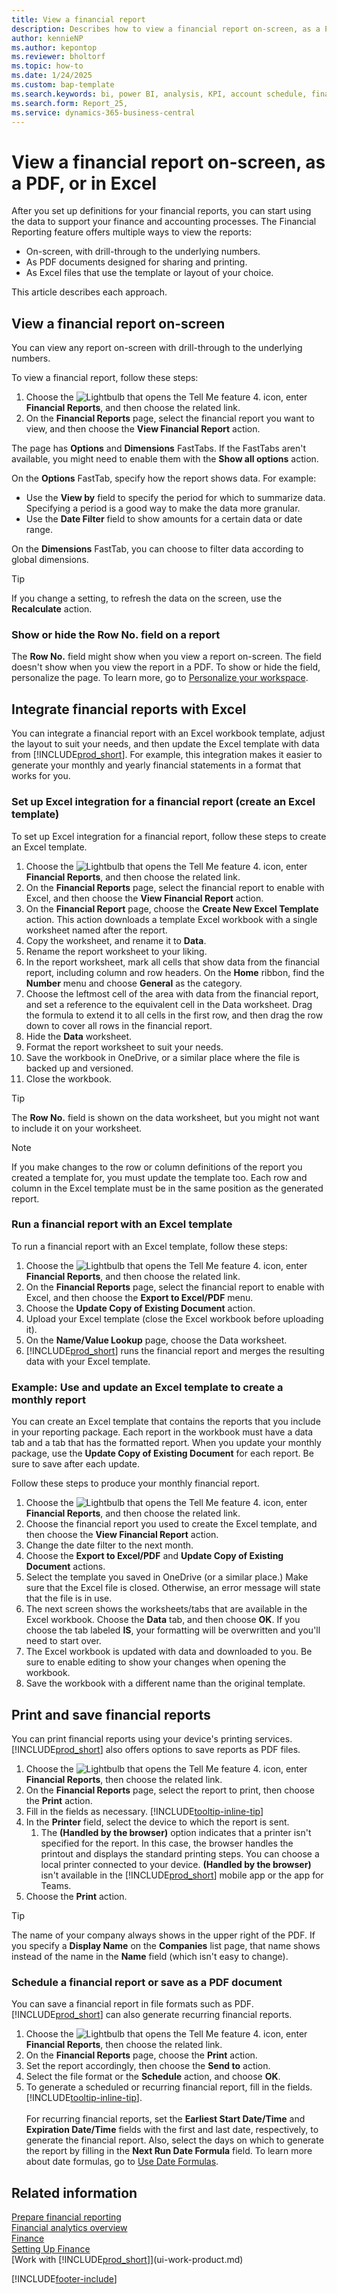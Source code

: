 ```yaml
---
title: View a financial report
description: Describes how to view a financial report on-screen, as a PDF, or in Excel.
author: kennieNP
ms.author: kepontop
ms.reviewer: bholtorf
ms.topic: how-to
ms.date: 1/24/2025
ms.custom: bap-template
ms.search.keywords: bi, power BI, analysis, KPI, account schedule, financial report
ms.search.form: Report_25, 
ms.service: dynamics-365-business-central
---
```


# View a financial report on-screen, as a PDF, or in Excel

After you set up definitions for your financial reports, you can start using the data to support your finance and accounting processes. The Financial Reporting feature offers multiple ways to view the reports:

- On-screen, with drill-through to the underlying numbers.
- As PDF documents designed for sharing and printing.
- As Excel files that use the template or layout of your choice.

This article describes each approach.

## View a financial report on-screen

You can view any report on-screen with drill-through to the underlying numbers.

To view a financial report, follow these steps:

1. Choose the ![Lightbulb that opens the Tell Me feature 4.](media/ui-search/search_small.png "Tell me what you want to do") icon, enter **Financial Reports**, and then choose the related link.
1. On the **Financial Reports** page, select the financial report you want to view, and then choose the **View Financial Report** action.

The page has **Options** and **Dimensions** FastTabs. If the FastTabs aren't available, you might need to enable them with the **Show all options** action.

On the **Options** FastTab, specify how the report shows data. For example:

- Use the **View by** field to specify the period for which to summarize data. Specifying a period is a good way to make the data more granular.
- Use the **Date Filter** field to show amounts for a certain data or date range.

<!-- uncomment for 2025w1
- The **Show All Lines** toggle specifies whether the page should display all lines, or exclude empty lines. This option is only available in 2025 release wave 1 and later.
- The **** field allows you to define how you want negative numbers to be formatted 
-->

On the **Dimensions** FastTab, you can choose to filter data according to global dimensions.

> [!TIP]
> If you change a setting, to refresh the data on the screen, use the **Recalculate** action.

### Show or hide the Row No. field on a report

The **Row No.** field might show when you view a report on-screen. The field doesn't show when you view the report in a PDF. To show or hide the field, personalize the page. To learn more, go to [Personalize your workspace](ui-personalization-user.md).

## Integrate financial reports with Excel

You can integrate a financial report with an Excel workbook template, adjust the layout to suit your needs, and then update the Excel template with data from [!INCLUDE[prod_short](includes/prod_short.md)]. For example, this integration makes it easier to generate your monthly and yearly financial statements in a format that works for you.

### Set up Excel integration for a financial report (create an Excel template)

To set up Excel integration for a financial report, follow these steps to create an Excel template.

1. Choose the ![Lightbulb that opens the Tell Me feature 4.](media/ui-search/search_small.png "Tell me what you want to do") icon, enter **Financial Reports**, and then choose the related link.
1. On the **Financial Reports** page, select the financial report to enable with Excel, and then choose the **View Financial Report** action.
1. On the **Financial Report** page, choose the **Create New Excel Template** action. This action downloads a template Excel workbook with a single worksheet named after the report.
1. Copy the worksheet, and rename it to **Data**.
1. Rename the report worksheet to your liking.
1. In the report worksheet, mark all cells that show data from the financial report, including column and row headers. On the **Home** ribbon, find the **Number** menu and choose **General** as the category.
1. Choose the leftmost cell of the area with data from the financial report, and set a reference to the equivalent cell in the Data worksheet. Drag the formula to extend it to all cells in the first row, and then drag the row down to cover all rows in the financial report.
1. Hide the **Data** worksheet.
1. Format the report worksheet to suit your needs.
1. Save the workbook in OneDrive, or a similar place where the file is backed up and versioned.
1. Close the workbook.

> [!TIP]
> The **Row No.** field is shown on the data worksheet, but you might not want to include it on your worksheet.

> [!NOTE]
> If you make changes to the row or column definitions of the report you created a template for, you must update the template too. Each row and column in the Excel template must be in the same position as the generated report.

### Run a financial report with an Excel template

To run a financial report with an Excel template, follow these steps:

1. Choose the ![Lightbulb that opens the Tell Me feature 4.](media/ui-search/search_small.png "Tell me what you want to do") icon, enter **Financial Reports**, and then choose the related link.
1. On the **Financial Reports** page, select the financial report to enable with Excel, and then choose the **Export to Excel/PDF** menu.
1. Choose the **Update Copy of Existing Document** action.
1. Upload your Excel template (close the Excel workbook before uploading it).
1. On the **Name/Value Lookup** page, choose the Data worksheet.
1. [!INCLUDE[prod_short](includes/prod_short.md)] runs the financial report and merges the resulting data with your Excel template.

### Example: Use and update an Excel template to create a monthly report

You can create an Excel template that contains the reports that you include in your reporting package. Each report in the workbook must have a data tab and a tab that has the formatted report. When you update your monthly package, use the **Update Copy of Existing Document** for each report. Be sure to save after each update.

Follow these steps to produce your monthly financial report.

1. Choose the ![Lightbulb that opens the Tell Me feature 4.](media/ui-search/search_small.png "Tell me what you want to do") icon, enter **Financial Reports**, and then choose the related link.
1. Choose the financial report you used to create the Excel template, and then choose the **View Financial Report** action.
1. Change the date filter to the next month.
1. Choose the **Export to Excel/PDF** and **Update Copy of Existing Document** actions.
1. Select the template you saved in OneDrive (or a similar place.) Make sure that the Excel file is closed. Otherwise, an error message will state that the file is in use.
1. The next screen shows the worksheets/tabs that are available in the Excel workbook. Choose the **Data** tab, and then choose **OK**. If you choose the tab labeled **IS**, your formatting will be overwritten and you'll need to start over.
1. The Excel workbook is updated with data and downloaded to you. Be sure to enable editing to show your changes when opening the workbook.
1. Save the workbook with a different name than the original template.

## Print and save financial reports

You can print financial reports using your device's printing services. [!INCLUDE[prod_short](includes/prod_short.md)] also offers options to save reports as PDF files.

1. Choose the ![Lightbulb that opens the Tell Me feature 4.](media/ui-search/search_small.png "Tell me what you want to do") icon, enter **Financial Reports**, then choose the related link.
1. On the **Financial Reports** page, select the report to print, then choose the **Print** action.
1. Fill in the fields as necessary. [!INCLUDE[tooltip-inline-tip](includes/tooltip-inline-tip_md.md)]
1. In the **Printer** field, select the device to which the report is sent.
    1. The **(Handled by the browser)** option indicates that a printer isn't specified for the report. In this case, the browser handles the printout and displays the standard printing steps. You can choose a local printer connected to your device. **(Handled by the browser)** isn't available in the [!INCLUDE[prod_short](includes/prod_short.md)] mobile app or the app for Teams.
1. Choose the **Print** action.

> [!TIP]
> The name of your company always shows in the upper right of the PDF. If you specify a **Display Name** on the **Companies** list page, that name shows instead of the name in the **Name** field (which isn't easy to change).

### Schedule a financial report or save as a PDF document

You can save a financial report in file formats such as PDF. [!INCLUDE[prod_short](includes/prod_short.md)] can also generate recurring financial reports.

1. Choose the ![Lightbulb that opens the Tell Me feature 4.](media/ui-search/search_small.png "Tell me what you want to do") icon, enter **Financial Reports**, then choose the related link.
1. On the **Financial Reports** page, choose the **Print** action.
1. Set the report accordingly, then choose the **Send to** action.
1. Select the file format or the **Schedule** action, and choose **OK**.
1. To generate a scheduled or recurring financial report, fill in the fields. [!INCLUDE[tooltip-inline-tip](includes/tooltip-inline-tip_md.md)].<br><br>For recurring financial reports, set the **Earliest Start Date/Time** and **Expiration Date/Time** fields with the first and last date, respectively, to generate the financial report. Also, select the days on which to generate the report by filling in the **Next Run Date Formula** field. To learn more about date formulas, go to [Use Date Formulas](ui-enter-date-ranges.md#use-date-formulas).

## Related information

[Prepare financial reporting](bi-how-work-account-schedule.md)  
[Financial analytics overview](bi.md)  
[Finance](finance.md)  
[Setting Up Finance](finance-setup-finance.md)  
[Work with [!INCLUDE[prod_short](includes/prod_short.md)]](ui-work-product.md)  

[!INCLUDE[footer-include](includes/footer-banner.md)]
